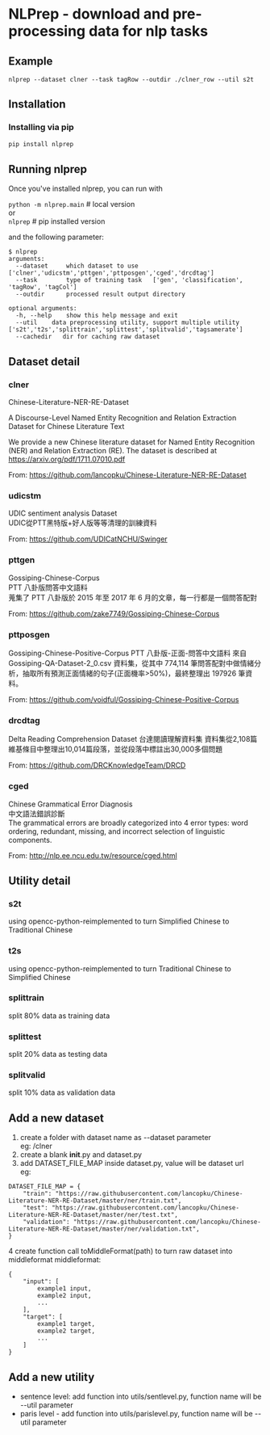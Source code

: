 # NLPrep - download and pre-processing data for nlp tasks

## Example
```
nlprep --dataset clner --task tagRow --outdir ./clner_row --util s2t
```

## Installation

### Installing via pip
```bash
pip install nlprep
```

## Running nlprep

Once you've installed nlprep, you can run with

`python -m nlprep.main` # local version  
or  
`nlprep`  # pip installed version

and the following parameter:
```
$ nlprep
arguments:
  --dataset     which dataset to use    ['clner','udicstm','pttgen','pttposgen','cged','drcdtag']
  --task        type of training task   ['gen', 'classification', 'tagRow', 'tagCol']  
  --outdir      processed result output directory       
  
optional arguments:
  -h, --help    show this help message and exit
  --util    data preprocessing utility, support multiple utility    ['s2t','t2s','splittrain','splittest','splitvalid','tagsamerate']
  --cachedir   dir for caching raw dataset
```

## Dataset detail
### clner
Chinese-Literature-NER-RE-Dataset

A Discourse-Level Named Entity Recognition and Relation Extraction Dataset for Chinese Literature Text

We provide a new Chinese literature dataset for Named Entity Recognition (NER) and Relation Extraction (RE). The dataset is described at https://arxiv.org/pdf/1711.07010.pdf

From: https://github.com/lancopku/Chinese-Literature-NER-RE-Dataset

### udicstm
UDIC sentiment analysis Dataset  
UDIC從PTT黑特版+好人版等等清理的訓練資料

From: https://github.com/UDICatNCHU/Swinger

### pttgen
Gossiping-Chinese-Corpus  
PTT 八卦版問答中文語料  
蒐集了 PTT 八卦版於 2015 年至 2017 年 6 月的文章，每一行都是一個問答配對

From: https://github.com/zake7749/Gossiping-Chinese-Corpus

### pttposgen
Gossiping-Chinese-Positive-Corpus
PTT 八卦版-正面-問答中文語料
來自 Gossiping-QA-Dataset-2_0.csv 資料集，從其中 774,114 筆問答配對中做情緒分析，抽取所有預測正面情緒的句子(正面機率>50%)，最終整理出 197926 筆資料。

From: https://github.com/voidful/Gossiping-Chinese-Positive-Corpus

### drcdtag
Delta Reading Comprehension Dataset
台達閱讀理解資料集
資料集從2,108篇維基條目中整理出10,014篇段落，並從段落中標註出30,000多個問題

From: https://github.com/DRCKnowledgeTeam/DRCD

### cged
Chinese Grammatical Error Diagnosis   
中文語法錯誤診斷   
The grammatical errors are broadly categorized into 4 error types: word ordering, redundant, missing, and incorrect selection of linguistic components.   

From: http://nlp.ee.ncu.edu.tw/resource/cged.html


## Utility detail
### s2t
using opencc-python-reimplemented to turn Simplified Chinese to Traditional Chinese

### t2s
using opencc-python-reimplemented to turn Traditional Chinese to Simplified Chinese

### splittrain
split 80% data as training data

### splittest
split 20% data as testing data

### splitvalid
split 10% data as validation data

## Add a new dataset
1. create a folder with dataset name as --dataset parameter  
eg: /clner
2. create a blank __init__.py and dataset.py
3. add DATASET_FILE_MAP inside dataset.py, value will be dataset url  
eg:
```
DATASET_FILE_MAP = {
    "train": "https://raw.githubusercontent.com/lancopku/Chinese-Literature-NER-RE-Dataset/master/ner/train.txt",
    "test": "https://raw.githubusercontent.com/lancopku/Chinese-Literature-NER-RE-Dataset/master/ner/test.txt",
    "validation": "https://raw.githubusercontent.com/lancopku/Chinese-Literature-NER-RE-Dataset/master/ner/validation.txt",
}
```
4 create function call toMiddleFormat(path) to turn raw dataset into middleformat
middleformat:
```
{
    "input": [
        example1 input,
        example2 input,
        ...
    ],
    "target": [
        example1 target,
        example2 target,
        ...
    ]
}
```

## Add a new utility
- sentence level: add function into utils/sentlevel.py, function name will be --util parameter
- paris level - add function into utils/parislevel.py, function name will be --util parameter
